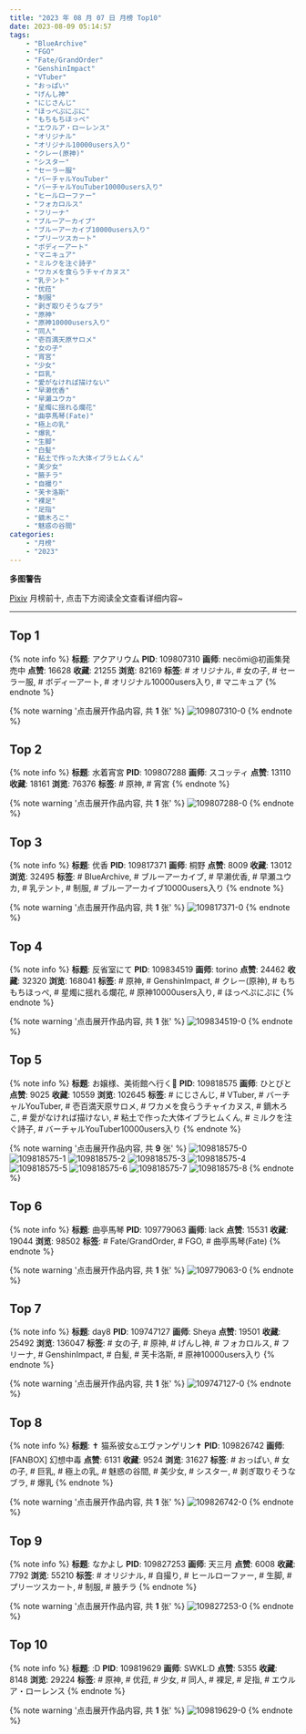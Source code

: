 ```yaml
---
title: "2023 年 08 月 07 日 月榜 Top10"
date: 2023-08-09 05:14:57
tags:
    - "BlueArchive"
    - "FGO"
    - "Fate/GrandOrder"
    - "GenshinImpact"
    - "VTuber"
    - "おっぱい"
    - "げんし神"
    - "にじさんじ"
    - "ほっぺぷにぷに"
    - "もちもちほっぺ"
    - "エウルア・ローレンス"
    - "オリジナル"
    - "オリジナル10000users入り"
    - "クレー(原神)"
    - "シスター"
    - "セーラー服"
    - "バーチャルYouTuber"
    - "バーチャルYouTuber10000users入り"
    - "ヒールローファー"
    - "フォカロルス"
    - "フリーナ"
    - "ブルーアーカイブ"
    - "ブルーアーカイブ10000users入り"
    - "プリーツスカート"
    - "ボディーアート"
    - "マニキュア"
    - "ミルクを注ぐ詩子"
    - "ワカメを食らうチャイカヌス"
    - "乳テント"
    - "优菈"
    - "制服"
    - "剥ぎ取りそうなブラ"
    - "原神"
    - "原神10000users入り"
    - "同人"
    - "壱百満天原サロメ"
    - "女の子"
    - "宵宮"
    - "少女"
    - "巨乳"
    - "愛がなければ描けない"
    - "早濑优香"
    - "早瀬ユウカ"
    - "星燭に揺れる爛花"
    - "曲亭馬琴(Fate)"
    - "極上の乳"
    - "爆乳"
    - "生脚"
    - "白髪"
    - "粘土で作った大体イブラヒムくん"
    - "美少女"
    - "腋チラ"
    - "自撮り"
    - "芙卡洛斯"
    - "裸足"
    - "足指"
    - "鏑木ろこ"
    - "魅惑の谷間"
categories:
    - "月榜"
    - "2023"
---
```


<i class="fa fa-triangle-exclamation"></i>**多图警告**<i class="fa fa-triangle-exclamation"></i>

[Pixiv](https://www.pixiv.net/) 月榜前十, 点击下方阅读全文查看详细内容~

<!-- more -->

---

## Top 1

{% note info %}
**标题**: アクアリウム
**PID**: 109807310 **画师**: necömi@初画集発売中
**点赞**: 16628 **收藏**: 21255 **浏览**: 82169
**标签**: # オリジナル, # 女の子, # セーラー服, # ボディーアート, # オリジナル10000users入り, # マニキュア
{% endnote %}

{% note warning '点击展开作品内容, 共 **1** 张' %}
![109807310-0](https://i.pixiv.re/img-original/img/2023/07/11/00/00/40/109807310_p0.png)
{% endnote %}

## Top 2

{% note info %}
**标题**: 水着宵宮
**PID**: 109807288 **画师**: スコッティ
**点赞**: 13110 **收藏**: 18161 **浏览**: 76376
**标签**: # 原神, # 宵宮
{% endnote %}

{% note warning '点击展开作品内容, 共 **1** 张' %}
![109807288-0](https://i.pixiv.re/img-original/img/2023/07/11/00/00/33/109807288_p0.jpg)
{% endnote %}

## Top 3

{% note info %}
**标题**: 优香
**PID**: 109817371 **画师**: 桐野
**点赞**: 8009 **收藏**: 13012 **浏览**: 32495
**标签**: # BlueArchive, # ブルーアーカイブ, # 早濑优香, # 早瀬ユウカ, # 乳テント, # 制服, # ブルーアーカイブ10000users入り
{% endnote %}

{% note warning '点击展开作品内容, 共 **1** 张' %}
![109817371-0](https://i.pixiv.re/img-original/img/2023/07/11/11/12/26/109817371_p0.jpg)
{% endnote %}

## Top 4

{% note info %}
**标题**: 反省室にて
**PID**: 109834519 **画师**: torino
**点赞**: 24462 **收藏**: 32320 **浏览**: 168041
**标签**: # 原神, # GenshinImpact, # クレー(原神), # もちもちほっぺ, # 星燭に揺れる爛花, # 原神10000users入り, # ほっぺぷにぷに
{% endnote %}

{% note warning '点击展开作品内容, 共 **1** 张' %}
![109834519-0](https://i.pixiv.re/img-original/img/2023/07/12/00/00/32/109834519_p0.jpg)
{% endnote %}

## Top 5

{% note info %}
**标题**: お嬢様、美術館へ行く💯
**PID**: 109818575 **画师**: ひとびと
**点赞**: 9025 **收藏**: 10559 **浏览**: 102645
**标签**: # にじさんじ, # VTuber, # バーチャルYouTuber, # 壱百満天原サロメ, # ワカメを食らうチャイカヌス, # 鏑木ろこ, # 愛がなければ描けない, # 粘土で作った大体イブラヒムくん, # ミルクを注ぐ詩子, # バーチャルYouTuber10000users入り
{% endnote %}

{% note warning '点击展开作品内容, 共 **9** 张' %}
![109818575-0](https://i.pixiv.re/img-original/img/2023/07/11/12/25/54/109818575_p0.png)
![109818575-1](https://i.pixiv.re/img-original/img/2023/07/11/12/25/54/109818575_p1.png)
![109818575-2](https://i.pixiv.re/img-original/img/2023/07/11/12/25/54/109818575_p2.png)
![109818575-3](https://i.pixiv.re/img-original/img/2023/07/11/12/25/54/109818575_p3.png)
![109818575-4](https://i.pixiv.re/img-original/img/2023/07/11/12/25/54/109818575_p4.png)
![109818575-5](https://i.pixiv.re/img-original/img/2023/07/11/12/25/54/109818575_p5.png)
![109818575-6](https://i.pixiv.re/img-original/img/2023/07/11/12/25/54/109818575_p6.png)
![109818575-7](https://i.pixiv.re/img-original/img/2023/07/11/12/25/54/109818575_p7.png)
![109818575-8](https://i.pixiv.re/img-original/img/2023/07/11/12/25/54/109818575_p8.png)
{% endnote %}

## Top 6

{% note info %}
**标题**: 曲亭馬琴
**PID**: 109779063 **画师**: lack
**点赞**: 15531 **收藏**: 19044 **浏览**: 98502
**标签**: # Fate/GrandOrder, # FGO, # 曲亭馬琴(Fate)
{% endnote %}

{% note warning '点击展开作品内容, 共 **1** 张' %}
![109779063-0](https://i.pixiv.re/img-original/img/2023/07/10/00/00/36/109779063_p0.png)
{% endnote %}

## Top 7

{% note info %}
**标题**: day8
**PID**: 109747127 **画师**: Sheya
**点赞**: 19501 **收藏**: 25492 **浏览**: 136047
**标签**: # 女の子, # 原神, # げんし神, # フォカロルス, # フリーナ, # GenshinImpact, # 白髪, # 芙卡洛斯, # 原神10000users入り
{% endnote %}

{% note warning '点击展开作品内容, 共 **1** 张' %}
![109747127-0](https://i.pixiv.re/img-original/img/2023/07/09/01/02/41/109747127_p0.jpg)
{% endnote %}

## Top 8

{% note info %}
**标题**: ✝️ 猫系彼女♨️エヴァンゲリン✝️
**PID**: 109826742 **画师**: [FANBOX] 幻想中毒
**点赞**: 6131 **收藏**: 9524 **浏览**: 31627
**标签**: # おっぱい, # 女の子, # 巨乳, # 極上の乳, # 魅惑の谷間, # 美少女, # シスター, # 剥ぎ取りそうなブラ, # 爆乳
{% endnote %}

{% note warning '点击展开作品内容, 共 **1** 张' %}
![109826742-0](https://i.pixiv.re/img-original/img/2023/07/11/19/57/37/109826742_p0.png)
{% endnote %}

## Top 9

{% note info %}
**标题**: なかよし
**PID**: 109827253 **画师**: 天三月
**点赞**: 6008 **收藏**: 7792 **浏览**: 55210
**标签**: # オリジナル, # 自撮り, # ヒールローファー, # 生脚, # プリーツスカート, # 制服, # 腋チラ
{% endnote %}

{% note warning '点击展开作品内容, 共 **1** 张' %}
![109827253-0](https://i.pixiv.re/img-original/img/2023/07/11/20/13/46/109827253_p0.png)
{% endnote %}

## Top 10

{% note info %}
**标题**: :D
**PID**: 109819629 **画师**: SWKL:D
**点赞**: 5355 **收藏**: 8148 **浏览**: 29224
**标签**: # 原神, # 优菈, # 少女, # 同人, # 裸足, # 足指, # エウルア・ローレンス
{% endnote %}

{% note warning '点击展开作品内容, 共 **1** 张' %}
![109819629-0](https://i.pixiv.re/img-original/img/2023/07/11/13/36/41/109819629_p0.jpg)
{% endnote %}
